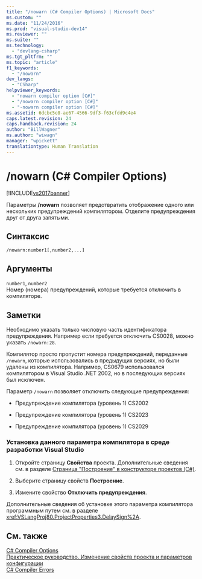 ```yaml
---
title: "/nowarn (C# Compiler Options) | Microsoft Docs"
ms.custom: ""
ms.date: "11/24/2016"
ms.prod: "visual-studio-dev14"
ms.reviewer: ""
ms.suite: ""
ms.technology: 
  - "devlang-csharp"
ms.tgt_pltfrm: ""
ms.topic: "article"
f1_keywords: 
  - "/nowarn"
dev_langs: 
  - "CSharp"
helpviewer_keywords: 
  - "nowarn compiler option [C#]"
  - "/nowarn compiler option [C#]"
  - "-nowarn compiler option [C#]"
ms.assetid: 6dcbc5e8-ae67-4566-9df3-f63cfdd9c4e4
caps.latest.revision: 24
caps.handback.revision: 24
author: "BillWagner"
ms.author: "wiwagn"
manager: "wpickett"
translationtype: Human Translation
---
```

# /nowarn (C# Compiler Options)
[!INCLUDE[vs2017banner](../../../csharp/includes/vs2017banner.md)]

Параметры **\/nowarn** позволяет предотвратить отображение одного или нескольких предупреждений компилятором.  Отделите предупреждения друг от друга запятыми.  
  
## Синтаксис  
  
```  
/nowarn:number1[,number2,...]  
```  
  
## Аргументы  
 `number1`, `number2`  
 Номер \(номера\) предупреждений, которые требуется отключить в компиляторе.  
  
## Заметки  
 Необходимо указать только числовую часть идентификатора предупреждения.  Например если требуется отключить CS0028, можно указать `/nowarn:28`.  
  
 Компилятор просто пропустит номера предупреждений, переданные `/nowarn`, которые использовались в предыдущих версиях, но были удалены из компилятора.  Например, CS0679 использовался компилятором в Visual Studio .NET 2002, но в последующих версиях был исключен.  
  
 Параметр `/nowarn` позволяет отключить следующие предупреждения:  
  
-   Предупреждение компилятора \(уровень 1\) CS2002  
  
-   Предупреждение компилятора \(уровень 1\) CS2023  
  
-   Предупреждение компилятора \(уровень 1\) CS2029  
  
### Установка данного параметра компилятора в среде разработки Visual Studio  
  
1.  Откройте страницу **Свойства** проекта.  Дополнительные сведения см. в разделе [Страница "Построение" в конструкторе проектов \(C\#\)](/visual-studio/ide/reference/build-page-project-designer-csharp).  
  
2.  Выберите страницу свойств **Построение**.  
  
3.  Измените свойство **Отключить предупреждения**.  
  
 Дополнительные сведения об установке этого параметра компилятора программным путем см. в разделе <xref:VSLangProj80.ProjectProperties3.DelaySign%2A>.  
  
## См. также  
 [C\# Compiler Options](../../../csharp/language-reference/compiler-options/index.md)   
 [Практическое руководство. Изменение свойств проекта и параметров конфигурации](http://msdn.microsoft.com/ru-ru/e7184bc5-2f2b-4b4f-aa9a-3ecfcbc48b67)   
 [C\# Compiler Errors](../../../csharp/language-reference/compiler-messages/index.md)